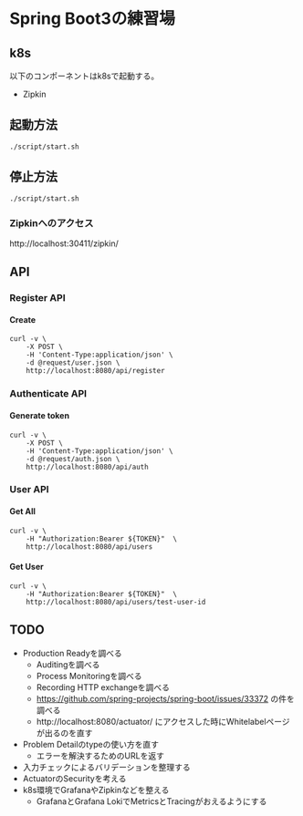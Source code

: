 # Spring Boot3の練習場

## k8s
以下のコンポーネントはk8sで起動する。

- Zipkin

## 起動方法
```
./script/start.sh
```

## 停止方法
```
./script/start.sh
```


### Zipkinへのアクセス
http://localhost:30411/zipkin/

## API
### Register API
#### Create
```
curl -v \
    -X POST \
    -H 'Content-Type:application/json' \
    -d @request/user.json \
    http://localhost:8080/api/register
```
### Authenticate API
#### Generate token
```
curl -v \
    -X POST \
    -H 'Content-Type:application/json' \
    -d @request/auth.json \
    http://localhost:8080/api/auth
```
### User API
#### Get All
```
curl -v \
    -H "Authorization:Bearer ${TOKEN}"  \
    http://localhost:8080/api/users
```
#### Get User
```
curl -v \
    -H "Authorization:Bearer ${TOKEN}"  \
    http://localhost:8080/api/users/test-user-id
```

## TODO
- Production Readyを調べる
  - Auditingを調べる
  - Process Monitoringを調べる
  - Recording HTTP exchangeを調べる
  - https://github.com/spring-projects/spring-boot/issues/33372 の件を調べる
  - http://localhost:8080/actuator/ にアクセスした時にWhitelabelページが出るのを直す
- Problem Detailのtypeの使い方を直す
  - エラーを解決するためのURLを返す
- 入力チェックによるバリデーションを整理する
- ActuatorのSecurityを考える
- k8s環境でGrafanaやZipkinなどを整える
  - GrafanaとGrafana LokiでMetricsとTracingがおえるようにする